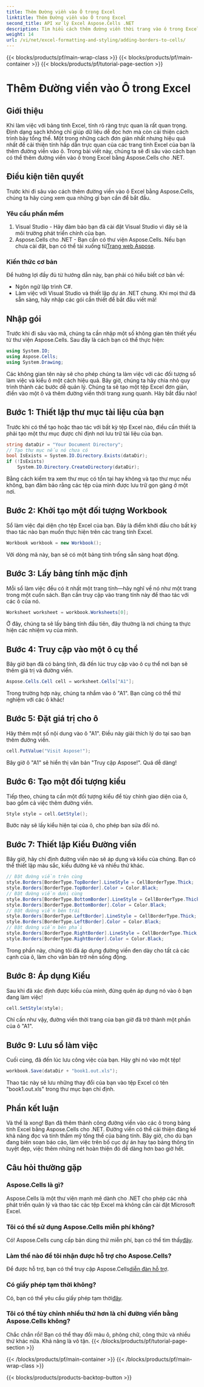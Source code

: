 ```yaml
---
title: Thêm Đường viền vào Ô trong Excel
linktitle: Thêm Đường viền vào Ô trong Excel
second_title: API xử lý Excel Aspose.Cells .NET
description: Tìm hiểu cách thêm đường viền thời trang vào ô trong Excel bằng Aspose.Cells cho .NET. Làm theo hướng dẫn từng bước này để có bảng tính rõ ràng và hấp dẫn.
weight: 14
url: /vi/net/excel-formatting-and-styling/adding-borders-to-cells/
---
```


{{< blocks/products/pf/main-wrap-class >}}
{{< blocks/products/pf/main-container >}}
{{< blocks/products/pf/tutorial-page-section >}}

# Thêm Đường viền vào Ô trong Excel

## Giới thiệu
Khi làm việc với bảng tính Excel, tính rõ ràng trực quan là rất quan trọng. Định dạng sạch không chỉ giúp dữ liệu dễ đọc hơn mà còn cải thiện cách trình bày tổng thể. Một trong những cách đơn giản nhất nhưng hiệu quả nhất để cải thiện tính hấp dẫn trực quan của các trang tính Excel của bạn là thêm đường viền vào ô. Trong bài viết này, chúng ta sẽ đi sâu vào cách bạn có thể thêm đường viền vào ô trong Excel bằng Aspose.Cells cho .NET.
## Điều kiện tiên quyết
Trước khi đi sâu vào cách thêm đường viền vào ô Excel bằng Aspose.Cells, chúng ta hãy cùng xem qua những gì bạn cần để bắt đầu.
### Yêu cầu phần mềm
1. Visual Studio - Hãy đảm bảo bạn đã cài đặt Visual Studio vì đây sẽ là môi trường phát triển chính của bạn.
2.  Aspose.Cells cho .NET - Bạn cần có thư viện Aspose.Cells. Nếu bạn chưa cài đặt, bạn có thể tải xuống từ[Trang web Aspose](https://releases.aspose.com/cells/net/).
### Kiến thức cơ bản
Để hưởng lợi đầy đủ từ hướng dẫn này, bạn phải có hiểu biết cơ bản về:
- Ngôn ngữ lập trình C#.
- Làm việc với Visual Studio và thiết lập dự án .NET chung.
Khi mọi thứ đã sẵn sàng, hãy nhập các gói cần thiết để bắt đầu viết mã!
## Nhập gói
Trước khi đi sâu vào mã, chúng ta cần nhập một số không gian tên thiết yếu từ thư viện Aspose.Cells. Sau đây là cách bạn có thể thực hiện:
```csharp
using System.IO;
using Aspose.Cells;
using System.Drawing;
```
Các không gian tên này sẽ cho phép chúng ta làm việc với các đối tượng sổ làm việc và kiểu ô một cách hiệu quả. 
Bây giờ, chúng ta hãy chia nhỏ quy trình thành các bước dễ quản lý. Chúng ta sẽ tạo một tệp Excel đơn giản, điền vào một ô và thêm đường viền thời trang xung quanh. Hãy bắt đầu nào!
## Bước 1: Thiết lập thư mục tài liệu của bạn
Trước khi có thể tạo hoặc thao tác với bất kỳ tệp Excel nào, điều cần thiết là phải tạo một thư mục được chỉ định nơi lưu trữ tài liệu của bạn. 
```csharp
string dataDir = "Your Document Directory";
// Tạo thư mục nếu nó chưa có
bool IsExists = System.IO.Directory.Exists(dataDir);
if (!IsExists)
    System.IO.Directory.CreateDirectory(dataDir);
```
Bằng cách kiểm tra xem thư mục có tồn tại hay không và tạo thư mục nếu không, bạn đảm bảo rằng các tệp của mình được lưu trữ gọn gàng ở một nơi.
## Bước 2: Khởi tạo một đối tượng Workbook
Sổ làm việc đại diện cho tệp Excel của bạn. Đây là điểm khởi đầu cho bất kỳ thao tác nào bạn muốn thực hiện trên các trang tính Excel.
```csharp
Workbook workbook = new Workbook();
```
Với dòng mã này, bạn sẽ có một bảng tính trống sẵn sàng hoạt động.
## Bước 3: Lấy bảng tính mặc định
Mỗi sổ làm việc đều có ít nhất một trang tính—hãy nghĩ về nó như một trang trong một cuốn sách. Bạn cần truy cập vào trang tính này để thao tác với các ô của nó.
```csharp
Worksheet worksheet = workbook.Worksheets[0];
```
Ở đây, chúng ta sẽ lấy bảng tính đầu tiên, đây thường là nơi chúng ta thực hiện các nhiệm vụ của mình.
## Bước 4: Truy cập vào một ô cụ thể
Bây giờ bạn đã có bảng tính, đã đến lúc truy cập vào ô cụ thể nơi bạn sẽ thêm giá trị và đường viền.
```csharp
Aspose.Cells.Cell cell = worksheet.Cells["A1"];
```
Trong trường hợp này, chúng ta nhắm vào ô "A1". Bạn cũng có thể thử nghiệm với các ô khác!
## Bước 5: Đặt giá trị cho ô
Hãy thêm một số nội dung vào ô "A1". Điều này giải thích lý do tại sao bạn thêm đường viền.
```csharp
cell.PutValue("Visit Aspose!");
```
Bây giờ ô "A1" sẽ hiển thị văn bản "Truy cập Aspose!". Quá dễ dàng!
## Bước 6: Tạo một đối tượng kiểu 
Tiếp theo, chúng ta cần một đối tượng kiểu để tùy chỉnh giao diện của ô, bao gồm cả việc thêm đường viền.
```csharp
Style style = cell.GetStyle();
```
Bước này sẽ lấy kiểu hiện tại của ô, cho phép bạn sửa đổi nó.
## Bước 7: Thiết lập Kiểu Đường viền
Bây giờ, hãy chỉ định đường viền nào sẽ áp dụng và kiểu của chúng. Bạn có thể thiết lập màu sắc, kiểu đường kẻ và nhiều thứ khác.
```csharp
// Đặt đường viền trên cùng
style.Borders[BorderType.TopBorder].LineStyle = CellBorderType.Thick;
style.Borders[BorderType.TopBorder].Color = Color.Black;
// Đặt đường viền dưới cùng
style.Borders[BorderType.BottomBorder].LineStyle = CellBorderType.Thick;
style.Borders[BorderType.BottomBorder].Color = Color.Black;
// Đặt đường viền bên trái
style.Borders[BorderType.LeftBorder].LineStyle = CellBorderType.Thick;
style.Borders[BorderType.LeftBorder].Color = Color.Black;
// Đặt đường viền bên phải
style.Borders[BorderType.RightBorder].LineStyle = CellBorderType.Thick;
style.Borders[BorderType.RightBorder].Color = Color.Black;
```
Trong phần này, chúng tôi đã áp dụng đường viền đen dày cho tất cả các cạnh của ô, làm cho văn bản trở nên sống động.
## Bước 8: Áp dụng Kiểu
Sau khi đã xác định được kiểu của mình, đừng quên áp dụng nó vào ô bạn đang làm việc!
```csharp
cell.SetStyle(style);
```
Chỉ cần như vậy, đường viền thời trang của bạn giờ đã trở thành một phần của ô "A1".
## Bước 9: Lưu sổ làm việc
Cuối cùng, đã đến lúc lưu công việc của bạn. Hãy ghi nó vào một tệp!
```csharp
workbook.Save(dataDir + "book1.out.xls");
```
Thao tác này sẽ lưu những thay đổi của bạn vào tệp Excel có tên "book1.out.xls" trong thư mục bạn chỉ định.
## Phần kết luận
Và thế là xong! Bạn đã thêm thành công đường viền vào các ô trong bảng tính Excel bằng Aspose.Cells cho .NET. Đường viền có thể cải thiện đáng kể khả năng đọc và tính thẩm mỹ tổng thể của bảng tính. Bây giờ, cho dù bạn đang biên soạn báo cáo, làm việc trên bố cục dự án hay tạo bảng thông tin tuyệt đẹp, việc thêm những nét hoàn thiện đó dễ dàng hơn bao giờ hết.
## Câu hỏi thường gặp
### Aspose.Cells là gì?
Aspose.Cells là một thư viện mạnh mẽ dành cho .NET cho phép các nhà phát triển quản lý và thao tác các tệp Excel mà không cần cài đặt Microsoft Excel.
### Tôi có thể sử dụng Aspose.Cells miễn phí không?
 Có! Aspose.Cells cung cấp bản dùng thử miễn phí, bạn có thể tìm thấy[đây](https://releases.aspose.com/).
### Làm thế nào để tôi nhận được hỗ trợ cho Aspose.Cells?
 Để được hỗ trợ, bạn có thể truy cập Aspose.Cells[diễn đàn hỗ trợ](https://forum.aspose.com/c/cells/9).
### Có giấy phép tạm thời không?
 Có, bạn có thể yêu cầu giấy phép tạm thời[đây](https://purchase.aspose.com/temporary-license/).
### Tôi có thể tùy chỉnh nhiều thứ hơn là chỉ đường viền bằng Aspose.Cells không?
Chắc chắn rồi! Bạn có thể thay đổi màu ô, phông chữ, công thức và nhiều thứ khác nữa. Khả năng là vô tận.
{{< /blocks/products/pf/tutorial-page-section >}}

{{< /blocks/products/pf/main-container >}}
{{< /blocks/products/pf/main-wrap-class >}}

{{< blocks/products/products-backtop-button >}}
